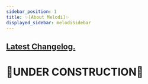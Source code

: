 ```yaml
---
sidebar_position: 1
title: ✨[About Melodi]✨
displayed_sidebar: melodiSidebar
---
```


## [Latest Changelog.](/blog/melodi-change-latest)

# 🚧UNDER CONSTRUCTION🚧